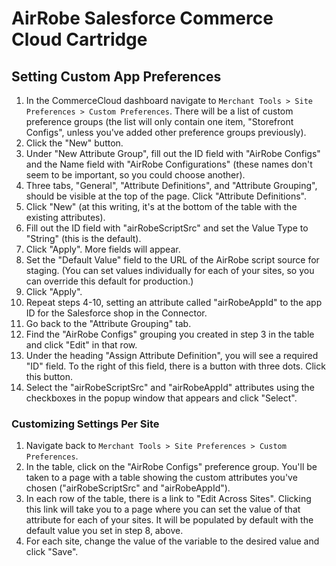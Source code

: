 # AirRobe Salesforce Commerce Cloud Cartridge

## Setting Custom App Preferences

1. In the CommerceCloud dashboard navigate to `Merchant Tools > Site Preferences > Custom Preferences`. There will be a list of custom preference groups (the list will only contain one item, "Storefront Configs", unless you've added other preference groups previously).
2. Click the "New" button.
3. Under "New Attribute Group", fill out the ID field with "AirRobe Configs" and the Name field with "AirRobe Configurations" (these names don't seem to be important, so you could choose another).
4. Three tabs, "General", "Attribute Definitions", and "Attribute Grouping", should be visible at the top of the page. Click "Attribute Definitions".
5. Click "New" (at this writing, it's at the bottom of the table with the existing attributes).
6. Fill out the ID field with "airRobeScriptSrc" and set the Value Type to "String" (this is the default). 
7. Click "Apply". More fields will appear.
8. Set the "Default Value" field to the URL of the AirRobe script source for staging. (You can set values individually for each of your sites, so you can override this default for production.)
9. Click "Apply".
10. Repeat steps 4-10, setting an attribute called "airRobeAppId" to the app ID for the Salesforce shop in the Connector.
11. Go back to the "Attribute Grouping" tab.
12. Find the "AirRobe Configs" grouping you created in step 3 in the table and click "Edit" in that row.
13. Under the heading "Assign Attribute Definition", you will see a required "ID" field. To the right of this field, there is a button with three dots. Click this button.
14. Select the "airRobeScriptSrc" and "airRobeAppId" attributes using the checkboxes in the popup window that appears and click "Select".

### Customizing Settings Per Site

1. Navigate back to `Merchant Tools > Site Preferences > Custom Preferences`.
2. In the table, click on the "AirRobe Configs" preference group. You'll be taken to a page with a table showing the custom attributes you've chosen ("airRobeScriptSrc" and "airRobeAppId").
3. In each row of the table, there is a link to "Edit Across Sites". Clicking this link will take you to a page where you can set the value of that attribute for each of your sites. It will be populated by default with the default value you set in step 8, above.
4. For each site, change the value of the variable to the desired value and click "Save".
